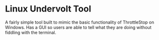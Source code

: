 # Linux Undervolt Tool

A fairly simple tool built to mimic the basic functionality of ThrottleStop on Windows. Has a GUI so users are able to tell what they are doing without fiddling with the terminal.